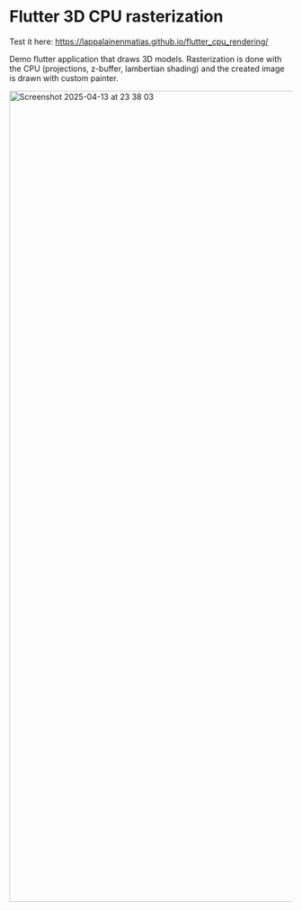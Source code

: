 # Flutter 3D CPU rasterization

Test it here: https://lappalainenmatias.github.io/flutter_cpu_rendering/

Demo flutter application that draws 3D models. Rasterization is done with the CPU (projections, z-buffer, lambertian shading) and the created image is drawn with custom painter.

<img width="1440" alt="Screenshot 2025-04-13 at 23 38 03" src="https://github.com/user-attachments/assets/1371077f-4f00-4edf-be40-aa8847c9ca64" />
